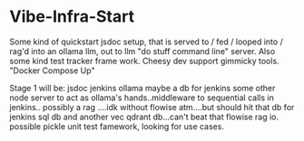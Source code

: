# Vibe-Infra-Start
Some kind of quickstart jsdoc setup, that is served to / fed / looped into / rag'd into an ollama llm, out to llm "do stuff command line" server. Also some kind test tracker frame work. Cheesy dev support gimmicky tools. "Docker Compose Up"

Stage 1 will be: 
jsdoc
jenkins
ollama
maybe a db for jenkins
some other node server to act as ollama's hands..middleware to sequential calls in jenkins..
possibly a rag ....idk without flowise atm....but should hit that db for jenkins sql db and another vec qdrant db...can't beat that flowise rag io.
possible pickle unit test famework, looking for use cases.
